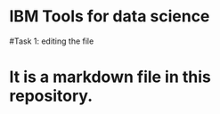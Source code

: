 # IBM Tools for data science

#Task 1: editing the file

# It is a markdown file in this repository.
